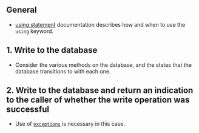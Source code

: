 ## General

- [using statement][using-statement] documentation describes how and when to use the `using` keyword.

## 1. Write to the database

- Consider the various methods on the database, and the states that the database transitions to with each one.

## 2. Write to the database and return an indication to the caller of whether the write operation was successful

- Use of [`exceptions`][try-catch] is necessary in this case.

[using-statement]: https://docs.microsoft.com/en-us/dotnet/csharp/language-reference/keywords/using-statement
[try-catch]: https://docs.microsoft.com/en-us/dotnet/csharp/language-reference/keywords/try-catch
